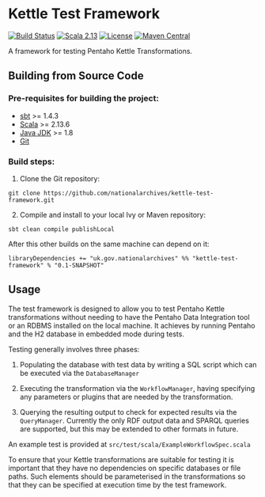 # Kettle Test Framework

[![Build Status](https://github.com/nationalarchives/kettle-test-framework/actions/workflows/ci.yml/badge.svg?branch=main)](https://github.com/nationalarchives/kettle-test-framework/actions/workflows/ci.yml)
[![Scala 2.13](https://img.shields.io/badge/scala-2.13-red.svg)](http://scala-lang.org)
[![License](https://img.shields.io/badge/license-MIT-blue.svg)](https://opensource.org/licenses/MIT)
[![Maven Central](https://maven-badges.herokuapp.com/maven-central/uk.gov.nationalarchives.pdi/kettle-test-framework/badge.svg)](https://search.maven.org/search?q=g:uk.gov.nationalarchives.pdi)

A framework for testing Pentaho Kettle Transformations.

## Building from Source Code

### Pre-requisites for building the project:
* [sbt](https://www.scala-sbt.org/) >= 1.4.3  
* [Scala](https://www.scala-lang.org/) >= 2.13.6
* [Java JDK](https://adoptopenjdk.net/) >= 1.8
* [Git](https://git-scm.com)

### Build steps:
1. Clone the Git repository:
```
git clone https://github.com/nationalarchives/kettle-test-framework.git
```
2. Compile and install to your local Ivy or Maven repository:
```
sbt clean compile publishLocal
```
After this other builds on the same machine can depend on it:
```
libraryDependencies += "uk.gov.nationalarchives" %% "kettle-test-framework" % "0.1-SNAPSHOT"
```
## Usage

The test framework is designed to allow you to test Pentaho Kettle transformations without needing to have the Pentaho Data Integration tool or an RDBMS installed on the local machine. It achieves by running Pentaho and the H2 database in embedded mode during tests.

Testing generally involves three phases:

1. Populating the database with test data by writing a SQL script which can be executed via the `DatabaseManager`

2. Executing the transformation via the `WorkflowManager`, having specifying any parameters or plugins that are needed by the transformation.

3. Querying the resulting output to check for expected results via the `QueryManager`. Currently the only RDF output data and SPARQL queries are supported, but this may be extended to other formats in future. 

An example test is provided at `src/test/scala/ExampleWorkflowSpec.scala`

To ensure that your Kettle transformations are suitable for testing it is important that they have no dependencies on specific databases or file paths. Such elements should be parameterised in the transformations so that they can be specified at execution time by the test framework.  


